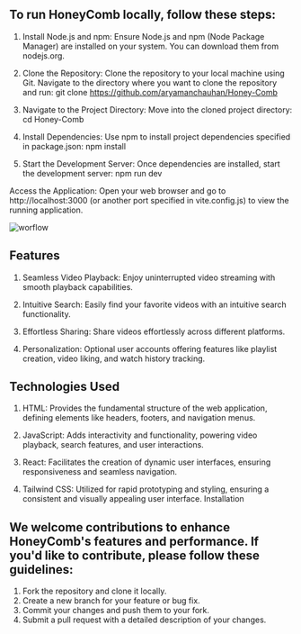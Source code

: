 ## To run HoneyComb locally, follow these steps:

1. Install Node.js and npm: Ensure Node.js and npm (Node Package Manager) are installed on your system. You can download them from nodejs.org.
   
2. Clone the Repository: Clone the repository to your local machine using Git. Navigate to the directory where you want to clone the repository and run: git clone https://github.com/aryamanchauhan/Honey-Comb
   
3. Navigate to the Project Directory: Move into the cloned project directory: cd Honey-Comb
   
4. Install Dependencies: Use npm to install project dependencies specified in package.json: npm install
   
5. Start the Development Server: Once dependencies are installed, start the development server: npm run dev
    
Access the Application: Open your web browser and go to http://localhost:3000 (or another port specified in vite.config.js) to view the running application.


![worflow](https://github.com/aryamanchauhan/Honey-Comb/assets/132805331/f3393f8e-d071-45a5-bdc4-34f777969f46)


## Features

1. Seamless Video Playback: Enjoy uninterrupted video streaming with smooth playback capabilities.

2. Intuitive Search: Easily find your favorite videos with an intuitive search functionality.

3. Effortless Sharing: Share videos effortlessly across different platforms.

4. Personalization: Optional user accounts offering features like playlist creation, video liking, and watch history tracking.


## Technologies Used

1. HTML: Provides the fundamental structure of the web application, defining elements like headers, footers, and navigation menus.

2. JavaScript: Adds interactivity and functionality, powering video playback, search features, and user interactions.

3. React: Facilitates the creation of dynamic user interfaces, ensuring responsiveness and seamless navigation.

4. Tailwind CSS: Utilized for rapid prototyping and styling, ensuring a consistent and visually appealing user interface.
Installation


## We welcome contributions to enhance HoneyComb's features and performance. If you'd like to contribute, please follow these guidelines:

1. Fork the repository and clone it locally.
2. Create a new branch for your feature or bug fix.
3. Commit your changes and push them to your fork.
4. Submit a pull request with a detailed description of your changes.
